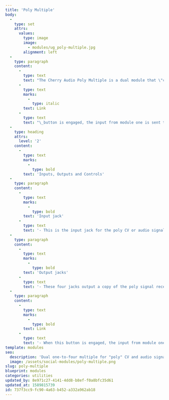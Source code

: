 ```yaml
---
title: 'Poly Multiple'
body:
  -
    type: set
    attrs:
      values:
        type: image
        image:
          - modules/ug_poly-multiple.jpg
        alignment: left
  -
    type: paragraph
    content:
      -
        type: text
        text: "The Cherry Audio Poly Multiple is a dual module that \"copies\" the CV or audio signals received at its \"poly\" input to four poly output jacks so the signals can be sent to multiple destinations. When the\_"
      -
        type: text
        marks:
          -
            type: italic
        text: Link
      -
        type: text
        text: "\_button is engaged, the input from module one is sent to the outputs of module two as well, creating a total of eight copies. Since every jack in Voltage Modular can have up to six cables connected to it, it’s possible to send a mix of six polyphonic input signals to as many as 48 poly outputs when linked!\_"
  -
    type: heading
    attrs:
      level: '2'
    content:
      -
        type: text
        marks:
          -
            type: bold
        text: 'Inputs, Outputs and Controls'
  -
    type: paragraph
    content:
      -
        type: text
        marks:
          -
            type: bold
        text: 'Input jack'
      -
        type: text
        text: '- This is the input jack for the poly CV or audio signal that will be copied to the output jacks. As many as six poly cables can be patched to this input.'
  -
    type: paragraph
    content:
      -
        type: text
        marks:
          -
            type: bold
        text: 'Output jacks'
      -
        type: text
        text: '- These four jacks output a copy of the poly signal received at the input jack. Each jack can have up to six cables patched to it for a total of 24 possible copies.'
  -
    type: paragraph
    content:
      -
        type: text
        marks:
          -
            type: bold
        text: Link
      -
        type: text
        text: '- When this button is engaged, the input from module one will be copied to the outputs of module two as well, and the input of module two will be ignored. When linked there is a total of 48 possible copies.'
template: modules
seo:
  description: 'Dual one-to-four multiple for "poly" CV and audio signals. The modules can be used individually or linked to create a one-to-eight mult.'
  image: /assets/social-modules/poly-multiple.png
slug: poly-multiple
blueprint: modules
categories: utilities
updated_by: 8e971c27-4141-4dd8-b8ef-f0a8bfc35d61
updated_at: 1589815739
id: 737f3cc9-fc90-4a63-b452-a332a962ab18
---
```


